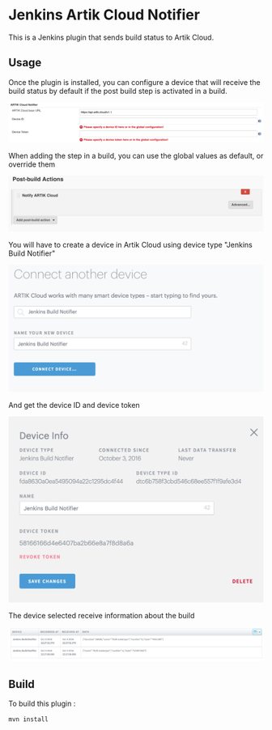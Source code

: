 Jenkins Artik Cloud Notifier
============================

This is a Jenkins plugin that sends build status to Artik Cloud.


Usage
-----

Once the plugin is installed, you can configure a device that will receive the build status by default if the post build step is activated in a build.

![Global Settings](/screenshots/JenkinsGlobalConfig.png?raw=true "Global Settings")


When adding the step in a build, you can use the global values as default, or override them

![Job Settings](/screenshots/JenkinsJobConfig.png?raw=true "Job Settings")


You will have to create a device in Artik Cloud using device type "Jenkins Build Notifier"

![Device Creation](/screenshots/ArtikCloudCreateDevice.png?raw=true "Device Creation")


And get the device ID and device token

![Device Informations](/screenshots/ArtikCloudDevice.png?raw=true "Device Information")


The device selected receive information about the build

![Build Informations](/screenshots/ArtikCloudBuildInfo.png?raw=true "Build Information")


Build
-----

To build this plugin : 

    mvn install
